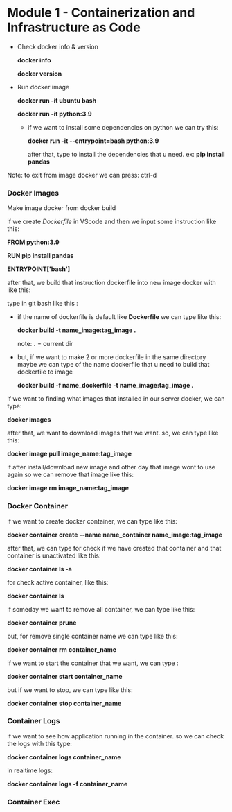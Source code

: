 # Module 1 - Containerization and Infrastructure as Code
- Check docker info & version
  
  **docker info**
  
  **docker version**

- Run docker image
  
  **docker run -it ubuntu bash**
  
  **docker run -it python:3.9**
  
  - if we want to install some dependencies on python we can try this:
  
    **docker run -it --entrypoint=bash python:3.9**
    
    after that, type to install the dependencies that u need.
    ex: **pip install pandas**

Note: to exit from image docker we can press: ctrl-d

### Docker Images

Make image docker from docker build
  
  if we create *Dockerfile* in VScode and then we input some instruction like this:
  
  **FROM python:3.9**

  **RUN pip install pandas**

  **ENTRYPOINT['bash']**

  after that, we build that instruction dockerfile into new image docker with like this:
  
  type in git bash like this :
  - if the name of dockerfile is default like **Dockerfile** we can type like this:
    
    **docker build -t name_image:tag_image .**

    note: **.** = current dir

  - but, if we want to make 2 or more dockerfile in the same directory maybe we can type of the name dockerfile that u need to build that dockerfile to image

    **docker build -f name_dockerfile -t name_image:tag_image .**

if we want to finding what images that installed in our server docker, we can type:

**docker images**

after that, we want to download images that we want. so, we can type like this:

**docker image pull image_name:tag_image**

if after install/download new image and other day that image wont to use again so we can remove that image like this:

**docker image rm image_name:tag_image**

### Docker Container

if we want to create docker container, we can type like this:

**docker container create --name name_container name_image:tag_image**

after that, we can type for check if we have created that container and that container is unactivated like this:

**docker container ls -a**

for check active container, like this:

**docker container ls**

if someday we want to remove all container, we can type like this:

**docker container prune**

but, for remove single container name we can type like this:

**docker container rm container_name**

if we want to start the container that we want, we can type :

**docker container start container_name**

but if we want to stop, we can type like this:

**docker container stop container_name**

### Container Logs

if we want to see how application running in the container. so we can check the logs with this type:

**docker container logs container_name**

in realtime logs:

**docker container logs -f container_name**

### Container Exec






